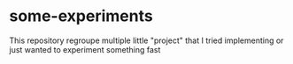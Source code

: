# some-experiments
This repository regroupe multiple little "project" that I tried implementing or just wanted to experiment something fast 
